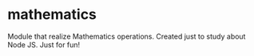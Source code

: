 # mathematics

Module that realize Mathematics operations. Created just to study about Node JS. Just for fun!